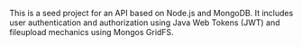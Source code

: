 This is a seed project for an API based on Node.js and MongoDB.
It includes user authentication and authorization using Java Web Tokens (JWT) and fileupload mechanics using Mongos GridFS.